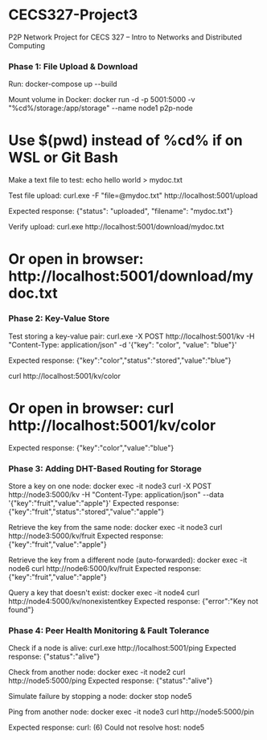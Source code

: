 # CECS327-Project3
P2P Network Project for CECS 327 – Intro to Networks and Distributed Computing  

### Phase 1: File Upload & Download

Run:
docker-compose up --build

Mount volume in Docker:
docker run -d -p 5001:5000 -v "%cd%/storage:/app/storage" --name node1 p2p-node
# Use $(pwd) instead of %cd% if on WSL or Git Bash

Make a text file to test:
echo hello world > mydoc.txt

Test file upload:
curl.exe -F "file=@mydoc.txt" http://localhost:5001/upload

Expected response:
{"status": "uploaded", "filename": "mydoc.txt"}

Verify upload:
curl.exe http://localhost:5001/download/mydoc.txt
# Or open in browser: http://localhost:5001/download/mydoc.txt


### Phase 2: Key-Value Store

Test storing a key-value pair:
curl.exe -X POST http://localhost:5001/kv -H "Content-Type: application/json" -d '{\"key\": \"color\", \"value\": \"blue\"}'

Expected response: {"key":"color","status":"stored","value":"blue"}

curl http://localhost:5001/kv/color
# Or open in browser: curl http://localhost:5001/kv/color

Expected response: {"key":"color","value":"blue"}

### Phase 3: Adding DHT-Based Routing for Storage

Store a key on one node:
docker exec -it node3 curl -X POST http://node3:5000/kv -H "Content-Type: application/json" --data '{\"key\":\"fruit\",\"value\":\"apple\"}'
Expected response: {"key":"fruit","status":"stored","value":"apple"}

Retrieve the key from the same node:
docker exec -it node3 curl http://node3:5000/kv/fruit
Expected response: {"key":"fruit","value":"apple"}

Retrieve the key from a different node (auto-forwarded):
docker exec -it node6 curl http://node6:5000/kv/fruit
Expected response: {"key":"fruit","value":"apple"}

Query a key that doesn't exist:
docker exec -it node4 curl http://node4:5000/kv/nonexistentkey
Expected response: {"error":"Key not found"}

### Phase 4: Peer Health Monitoring & Fault Tolerance

Check if a node is alive:
curl.exe http://localhost:5001/ping
Expected response: {"status":"alive"}

Check from another node: 
docker exec -it node2 curl http://node5:5000/ping
Expected response: {"status":"alive"}

Simulate failure by stopping a node:
docker stop node5

Ping from another node: 
docker exec -it node3 curl http://node5:5000/pin

Expected response: curl: (6) Could not resolve host: node5